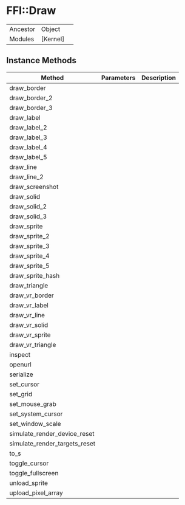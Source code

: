 # FFI::Draw
|  |  |  |
| --- | --- | --- |
| Ancestor | Object |
| Modules | [Kernel] |


## Instance Methods

| Method | Parameters | Description |
| --- | --- | --- |
| draw_border |  |  |
| draw_border_2 |  |  |
| draw_border_3 |  |  |
| draw_label |  |  |
| draw_label_2 |  |  |
| draw_label_3 |  |  |
| draw_label_4 |  |  |
| draw_label_5 |  |  |
| draw_line |  |  |
| draw_line_2 |  |  |
| draw_screenshot |  |  |
| draw_solid |  |  |
| draw_solid_2 |  |  |
| draw_solid_3 |  |  |
| draw_sprite |  |  |
| draw_sprite_2 |  |  |
| draw_sprite_3 |  |  |
| draw_sprite_4 |  |  |
| draw_sprite_5 |  |  |
| draw_sprite_hash |  |  |
| draw_triangle |  |  |
| draw_vr_border |  |  |
| draw_vr_label |  |  |
| draw_vr_line |  |  |
| draw_vr_solid |  |  |
| draw_vr_sprite |  |  |
| draw_vr_triangle |  |  |
| inspect |  |  |
| openurl |  |  |
| serialize |  |  |
| set_cursor |  |  |
| set_grid |  |  |
| set_mouse_grab |  |  |
| set_system_cursor |  |  |
| set_window_scale |  |  |
| simulate_render_device_reset |  |  |
| simulate_render_targets_reset |  |  |
| to_s |  |  |
| toggle_cursor |  |  |
| toggle_fullscreen |  |  |
| unload_sprite |  |  |
| upload_pixel_array |  |  |
